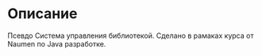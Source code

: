 # Описание
Псевдо Система управления библиотекой. Сделано в рамаках курса от Naumen по Java разработке.